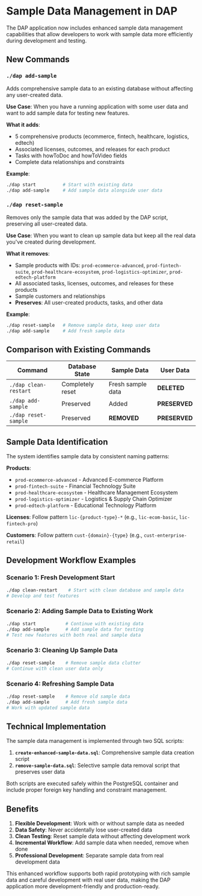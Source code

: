# Sample Data Management in DAP

The DAP application now includes enhanced sample data management capabilities that allow developers to work with sample data more efficiently during development and testing.

## New Commands

### `./dap add-sample`
Adds comprehensive sample data to an existing database without affecting any user-created data.

**Use Case**: When you have a running application with some user data and want to add sample data for testing new features.

**What it adds**:
- 5 comprehensive products (ecommerce, fintech, healthcare, logistics, edtech)
- Associated licenses, outcomes, and releases for each product
- Tasks with howToDoc and howToVideo fields
- Complete data relationships and constraints

**Example**:
```bash
./dap start          # Start with existing data
./dap add-sample     # Add sample data alongside user data
```

### `./dap reset-sample`
Removes only the sample data that was added by the DAP script, preserving all user-created data.

**Use Case**: When you want to clean up sample data but keep all the real data you've created during development.

**What it removes**:
- Sample products with IDs: `prod-ecommerce-advanced`, `prod-fintech-suite`, `prod-healthcare-ecosystem`, `prod-logistics-optimizer`, `prod-edtech-platform`
- All associated tasks, licenses, outcomes, and releases for these products
- Sample customers and relationships
- **Preserves**: All user-created products, tasks, and other data

**Example**:
```bash
./dap reset-sample   # Remove sample data, keep user data
./dap add-sample     # Add fresh sample data
```

## Comparison with Existing Commands

| Command | Database State | Sample Data | User Data |
|---------|----------------|-------------|-----------|
| `./dap clean-restart` | Completely reset | Fresh sample data | **DELETED** |
| `./dap add-sample` | Preserved | Added | **PRESERVED** |
| `./dap reset-sample` | Preserved | **REMOVED** | **PRESERVED** |

## Sample Data Identification

The system identifies sample data by consistent naming patterns:

**Products**:
- `prod-ecommerce-advanced` - Advanced E-commerce Platform
- `prod-fintech-suite` - Financial Technology Suite  
- `prod-healthcare-ecosystem` - Healthcare Management Ecosystem
- `prod-logistics-optimizer` - Logistics & Supply Chain Optimizer
- `prod-edtech-platform` - Educational Technology Platform

**Licenses**: Follow pattern `lic-{product-type}-*` (e.g., `lic-ecom-basic`, `lic-fintech-pro`)

**Customers**: Follow pattern `cust-{domain}-{type}` (e.g., `cust-enterprise-retail`)

## Development Workflow Examples

### Scenario 1: Fresh Development Start
```bash
./dap clean-restart    # Start with clean database and sample data
# Develop and test features
```

### Scenario 2: Adding Sample Data to Existing Work
```bash
./dap start           # Continue with existing data
./dap add-sample      # Add sample data for testing
# Test new features with both real and sample data
```

### Scenario 3: Cleaning Up Sample Data
```bash
./dap reset-sample    # Remove sample data clutter
# Continue with clean user data only
```

### Scenario 4: Refreshing Sample Data
```bash
./dap reset-sample    # Remove old sample data
./dap add-sample      # Add fresh sample data
# Work with updated sample data
```

## Technical Implementation

The sample data management is implemented through two SQL scripts:

1. **`create-enhanced-sample-data.sql`**: Comprehensive sample data creation script
2. **`remove-sample-data.sql`**: Selective sample data removal script that preserves user data

Both scripts are executed safely within the PostgreSQL container and include proper foreign key handling and constraint management.

## Benefits

1. **Flexible Development**: Work with or without sample data as needed
2. **Data Safety**: Never accidentally lose user-created data
3. **Clean Testing**: Reset sample data without affecting development work
4. **Incremental Workflow**: Add sample data when needed, remove when done
5. **Professional Development**: Separate sample data from real development data

This enhanced workflow supports both rapid prototyping with rich sample data and careful development with real user data, making the DAP application more development-friendly and production-ready.